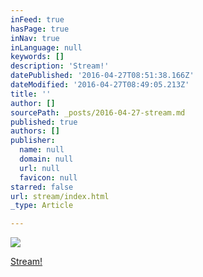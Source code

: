 ```yaml
---
inFeed: true
hasPage: true
inNav: true
inLanguage: null
keywords: []
description: 'Stream!'
datePublished: '2016-04-27T08:51:38.166Z'
dateModified: '2016-04-27T08:49:05.213Z'
title: ''
author: []
sourcePath: _posts/2016-04-27-stream.md
published: true
authors: []
publisher:
  name: null
  domain: null
  url: null
  favicon: null
starred: false
url: stream/index.html
_type: Article

---
```

![](https://the-grid-user-content.s3-us-west-2.amazonaws.com/c4ceb8ce-c055-4486-b133-44dfb0316f91.png)

[Stream!][0]

[0]: twitch.tv/depravare